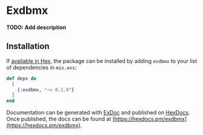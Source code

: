 # Exdbmx

**TODO: Add description**

## Installation

If [available in Hex](https://hex.pm/docs/publish), the package can be installed
by adding `exdbmx` to your list of dependencies in `mix.exs`:

```elixir
def deps do
  [
    {:exdbmx, "~> 0.1.0"}
  ]
end
```

Documentation can be generated with [ExDoc](https://github.com/elixir-lang/ex_doc)
and published on [HexDocs](https://hexdocs.pm). Once published, the docs can
be found at [https://hexdocs.pm/exdbmx](https://hexdocs.pm/exdbmx).

